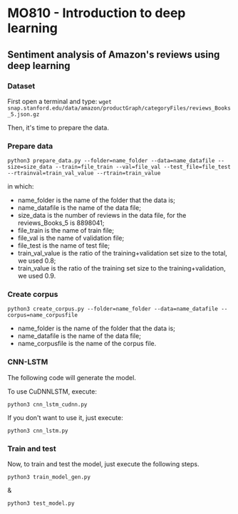 # MO810 - Introduction to deep learning

## Sentiment analysis of Amazon's reviews using deep learning

### Dataset

First open a terminal and type:
```wget snap.stanford.edu/data/amazon/productGraph/categoryFiles/reviews_Books_5.json.gz```

Then, it's time to prepare the data.

### Prepare data

```python3 prepare_data.py --folder=name_folder --data=name_datafile --size=size_data --train=file_train --val=file_val --test_file=file_test --rtrainval=train_val_value --rtrain=train_value```

in which: 
- name\_folder is the name of the folder that the data is;
- name\_datafile is the name of the data file;
- size\_data is the number of reviews in the data file, for the reviews\_Books_5 is 8898041;
- file\_train is the name of train file;
- file\_val is the name of validation file;
- file\_test is the name of test file;
- train\_val_value is the ratio of the training+validation set size to the total, we used 0.8;
- train\_value is the ratio of the training set size to the training+validation, we used 0.9.

### Create corpus

```python3 create_corpus.py --folder=name_folder --data=name_datafile --corpus=name_corpusfile```

- name\_folder is the name of the folder that the data is;
- name\_datafile is the name of the data file;
- name\_corpusfile is the name of the corpus file.

### CNN-LSTM

The following code will generate the model.

To use CuDNNLSTM, execute:

```python3 cnn_lstm_cudnn.py```

If you don't want to use it, just execute:

```python3 cnn_lstm.py```

### Train and test

Now, to train and test the model, just execute the following steps.

```python3 train_model_gen.py```

&

```python3 test_model.py```



